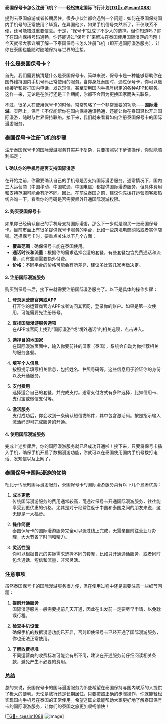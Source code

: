 **泰国保号卡怎么注册飞机？——轻松搞定国际飞行计划[[TG💪+ @esim1088](https://t.me/s/esim1088)]**

提到去泰国旅游或者长期居住，很多小伙伴都会遇到一个问题：如何在泰国保持国内手机号的正常使用？毕竟，在异国他乡，如果手机信号突然断了，不仅联系不便，还可能错过重要信息。于是，“保号卡”就成了不少人的选择。但你知道吗？除了在国内保持号码通畅，你还能通过“保号卡”来解决在泰国使用国际漫游的问题！今天就带大家详细了解一下泰国保号卡怎么注册飞机（即开通国际漫游服务），让你在泰国也能随时随地保持与世界的连接。

### 什么是泰国保号卡？

首先，我们需要搞清楚什么是泰国保号卡。简单来说，保号卡是一种能够帮助你在国外维持国内手机号码正常使用的服务。当你身处泰国时，通过保号卡，你可以继续接听和拨打国内电话，发送短信，甚至使用国内手机号绑定的各种APP和服务。这样一来，无论是在旅行还是工作期间，你都不会因为更换国家而失去联系。

不过，很多人在使用保号卡的时候，常常忽略了一个非常重要的功能——**国际漫游**。实际上，保号卡不仅能帮你在国内保持通讯畅通，还能让你在泰国轻松开启国际漫游，随时与世界保持联络。接下来，我们就来看看如何注册泰国保号卡的国际漫游服务。

### 泰国保号卡注册飞机的步骤

注册泰国保号卡的国际漫游服务其实并不复杂，只要按照以下步骤操作，你就能顺利搞定：

#### 1. 确认你的手机号是否支持国际漫游

在开始之前，你需要确认自己的手机号是否支持国际漫游服务。通常情况下，国内三大运营商（中国移动、中国联通、中国电信）都提供国际漫游服务，但具体费用和支持范围可能会有所不同。因此，在前往泰国之前，建议你先拨打运营商客服热线咨询一下，看看你的号码是否需要额外开通国际漫游权限。

#### 2. 购买泰国保号卡

如果你已经确认自己的手机号支持国际漫游，那么下一步就是购买一张泰国保号卡。目前市面上有很多提供保号卡服务的平台，比如一些跨境电商网站或者实体店铺。选择保号卡时，要重点关注以下几个方面：

- **覆盖范围**：确保保号卡能在泰国使用。
- **通话时长和流量**：根据你的需求选择合适的套餐，有些套餐包含免费通话和流量，而有些则需要额外付费。
- **价格**：不同平台的价格可能会有所差异，建议多比较几家再做决定。

#### 3. 注册国际漫游服务

购买到保号卡后，接下来就需要注册国际漫游服务了。以下是具体的操作步骤：

1. **登录运营商官网或APP**  
   打开你的运营商官方APP或者访问其官网，登录你的账户。如果是第一次使用，可能需要先注册账号。

2. **查找国际漫游服务选项**  
   在APP或官网上找到“国际漫游”或“境外通话”的相关选项，点击进入。

3. **选择目的地国家**  
   在国际漫游页面中，输入你要前往的国家（泰国），系统会自动为你推荐相关的服务套餐。

4. **填写个人信息**  
   按照提示填写相关信息，包括姓名、护照号码等。这些信息用于验证你的身份以及开通服务。

5. **支付费用**  
   选择适合自己的套餐，并完成支付。通常支付方式有多种选择，比如信用卡、支付宝或微信支付等。

6. **激活服务**  
   支付成功后，你会收到一条确认短信或邮件，其中包含激活码。按照指示输入激活码即可完成服务的开通。

#### 4. 使用国际漫游服务

完成上述步骤后，你的国际漫游服务就已经成功开通啦！接下来，只要将保号卡插入手机，确保手机开启了数据漫游功能，你就可以在泰国使用国内手机号拨打电话、发短信以及上网了。

### 泰国保号卡国际漫游的优势

相比于传统的国际漫游服务，泰国保号卡的国际漫游服务具有以下几个显著优势：

1. **成本更低**  
   传统国际漫游服务的费用通常较高，而通过保号卡开通国际漫游服务，往往能享受到更优惠的价格，尤其是对于经常往返于中国和泰国之间的朋友来说，这无疑是一大福音。

2. **操作简便**  
   泰国保号卡的国际漫游服务完全可以通过线上完成，无需亲自前往营业厅办理，大大节省了时间和精力。

3. **灵活性强**  
   你可以根据自己的实际需求选择不同的套餐，比如只开通通话服务，或者同时包含通话、短信和流量，非常灵活。

### 注意事项

虽然泰国保号卡的国际漫游服务很方便，但在使用过程中还是需要注意一些细节问题：

1. **提前开通服务**  
   国际漫游服务一般需要提前几天开通，因此在出发前一定要尽早申请，以免耽误行程。

2. **检查手机设置**  
   确保手机的数据漫游功能已开启，否则即使保号卡已经开通了国际漫游服务，你也无法正常使用。

3. **了解收费标准**  
   不同运营商的收费标准可能会有所不同，建议在开通服务前仔细阅读相关条款，避免产生不必要的费用。

### 总结

总的来说，泰国保号卡的国际漫游服务为那些希望在泰国保持与国内联系的人提供了极大的便利。无论是旅行还是长期居住，只要按照正确的步骤操作，你就能轻松实现国内手机号在泰国的正常使用。希望这篇文章能帮助大家更好地了解泰国保号卡的国际漫游服务，让你们的泰国之旅更加顺畅愉快！

[[TG💪+ @esim1088](https://t.me/s/esim1088) ![Image](https://i.postimg.cc/4NQfJmqS/Snipaste-2025-05-13-00-14-12.png)]